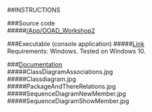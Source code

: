 ##INSTRUCTIONS

###Source code    
#####[/App/OOAD_Workshop2](https://github.com/AndreasBom/1DV607/tree/master/Workshop2/App/OOAD_Workshop2/OOAD_Workshop2)    
   
###Executable (console application)
#####[Link](https://github.com/AndreasBom/1DV607/releases)   
Requirements: Windows. Tested on Windows 10.   
   
###[Documentation](https://github.com/AndreasBom/1DV607/tree/master/Workshop2/Documentation)   
#####ClassDiagramAssociations.jpg   
#####Classdiagram.jpg   
#####PackageAndThereRelations.jpg   
#####SequenceDiagramNewMember.jpg   
#####SequenceDiagramShowMember.jpg    


